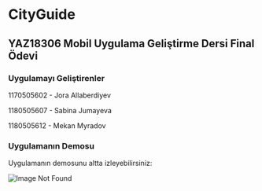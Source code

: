 # CityGuide
## YAZ18306 Mobil Uygulama Geliştirme Dersi Final Ödevi

### Uygulamayı Geliştirenler
1170505602 - Jora Allaberdiyev

1180505607 - Sabina Jumayeva

1180505612 - Mekan Myradov

### Uygulamanın Demosu
Uygulamanın demosunu altta izleyebilirsiniz:

![Image Not Found](demo.gif "Demo")